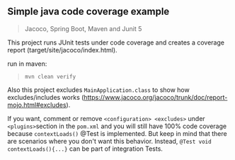 ## Simple java code coverage example 
> Jacoco, Spring Boot, Maven and Junit 5

This project runs JUnit tests under code coverage and creates a coverage report (target/site/jacoco/index.html). 

run in maven: 
> `mvn clean verify`

Also this project excludes `MainApplication.class` to show how excludes/includes works (https://www.jacoco.org/jacoco/trunk/doc/report-mojo.html#excludes). 
 
 If you want, comment or remove `<configuration> <excludes>` under `<plugins>`section in the `pom.xml` and you will still have 100% code coverage because `contextLoads()` @Test is implemented. But keep in mind that there are scenarios where you don't want this behavior. Instead, `@Test void contextLoads(){...}` can be part of integration Tests.
